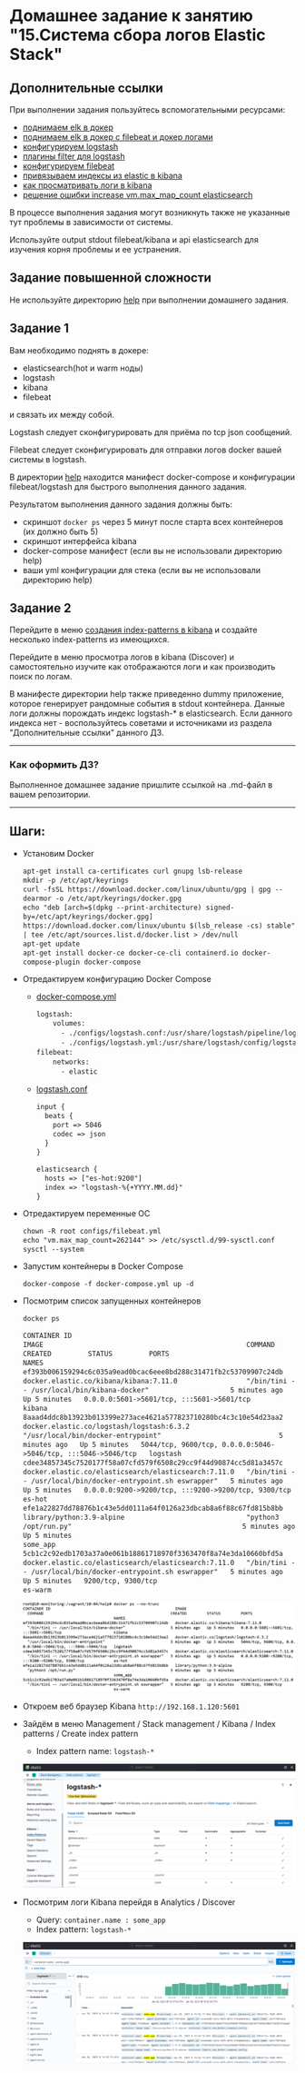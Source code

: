 # Домашнее задание к занятию "15.Система сбора логов Elastic Stack"

## Дополнительные ссылки

При выполнении задания пользуйтесь вспомогательными ресурсами:

- [поднимаем elk в докер](https://www.elastic.co/guide/en/elastic-stack-get-started/current/get-started-docker.html)
- [поднимаем elk в докер с filebeat и докер логами](https://www.sarulabs.com/post/5/2019-08-12/sending-docker-logs-to-elasticsearch-and-kibana-with-filebeat.html)
- [конфигурируем logstash](https://www.elastic.co/guide/en/logstash/current/configuration.html)
- [плагины filter для logstash](https://www.elastic.co/guide/en/logstash/current/filter-plugins.html)
- [конфигурируем filebeat](https://www.elastic.co/guide/en/beats/libbeat/5.3/config-file-format.html)
- [привязываем индексы из elastic в kibana](https://www.elastic.co/guide/en/kibana/current/index-patterns.html)
- [как просматривать логи в kibana](https://www.elastic.co/guide/en/kibana/current/discover.html)
- [решение ошибки increase vm.max_map_count elasticsearch](https://stackoverflow.com/questions/42889241/how-to-increase-vm-max-map-count)

В процессе выполнения задания могут возникнуть также не указанные тут проблемы в зависимости от системы.

Используйте output stdout filebeat/kibana и api elasticsearch для изучения корня проблемы и ее устранения.

## Задание повышенной сложности

Не используйте директорию [help](./help) при выполнении домашнего задания.

## Задание 1

Вам необходимо поднять в докере:
- elasticsearch(hot и warm ноды)
- logstash
- kibana
- filebeat

и связать их между собой.

Logstash следует сконфигурировать для приёма по tcp json сообщений.

Filebeat следует сконфигурировать для отправки логов docker вашей системы в logstash.

В директории [help](./help) находится манифест docker-compose и конфигурации filebeat/logstash для быстрого 
выполнения данного задания.

Результатом выполнения данного задания должны быть:
- скриншот `docker ps` через 5 минут после старта всех контейнеров (их должно быть 5)
- скриншот интерфейса kibana
- docker-compose манифест (если вы не использовали директорию help)
- ваши yml конфигурации для стека (если вы не использовали директорию help)

## Задание 2

Перейдите в меню [создания index-patterns  в kibana](http://localhost:5601/app/management/kibana/indexPatterns/create)
и создайте несколько index-patterns из имеющихся.

Перейдите в меню просмотра логов в kibana (Discover) и самостоятельно изучите как отображаются логи и как производить 
поиск по логам.

В манифесте директории help также приведенно dummy приложение, которое генерирует рандомные события в stdout контейнера.
Данные логи должны порождать индекс logstash-* в elasticsearch. Если данного индекса нет - воспользуйтесь советами 
и источниками из раздела "Дополнительные ссылки" данного ДЗ.
 
---

### Как оформить ДЗ?

Выполненное домашнее задание пришлите ссылкой на .md-файл в вашем репозитории.

---

## Шаги:

- Установим Docker  
    ```
    apt-get install ca-certificates curl gnupg lsb-release
    mkdir -p /etc/apt/keyrings
    curl -fsSL https://download.docker.com/linux/ubuntu/gpg | gpg --dearmor -o /etc/apt/keyrings/docker.gpg
    echo "deb [arch=$(dpkg --print-architecture) signed-by=/etc/apt/keyrings/docker.gpg] https://download.docker.com/linux/ubuntu $(lsb_release -cs) stable" | tee /etc/apt/sources.list.d/docker.list > /dev/null
    apt-get update
    apt-get install docker-ce docker-ce-cli containerd.io docker-compose-plugin docker-compose
    ```
- Отредактируем конфигурацию Docker Compose
  - [docker-compose.yml](help/docker-compose.yml)  
    ```dockerfile
    logstash:
        volumes:
          - ./configs/logstash.conf:/usr/share/logstash/pipeline/logstash.conf:Z
          - ./configs/logstash.yml:/usr/share/logstash/config/logstash.yml:Z
    filebeat:
        networks:
          - elastic
    ```
  - [logstash.conf](help/configs/logstash.conf)
    ```text
    input {
      beats {
        port => 5046
        codec => json
      }
    }
    ```
    ```text
    elasticsearch {
      hosts => ["es-hot:9200"]
      index => "logstash-%{+YYYY.MM.dd}"
    }
    ```
- Отредактируем переменные ОС
    ```
    chown -R root configs/filebeat.yml
    echo "vm.max_map_count=262144" >> /etc/sysctl.d/99-sysctl.conf
    sysctl --system
    ```
- Запустим контейнеры в Docker Compose
    ```
    docker-compose -f docker-compose.yml up -d
    ```
- Посмотрим список запущенных контейнеров
    ```
    docker ps
    ```
    ```
    CONTAINER ID                                                       IMAGE                                                  COMMAND                                                        CREATED         STATUS         PORTS                                                           NAMES
    ef393b006159294c6c035a9ead0bcac6eee8bd288c31471fb2c53709907c24db   docker.elastic.co/kibana/kibana:7.11.0                 "/bin/tini -- /usr/local/bin/kibana-docker"                    5 minutes ago   Up 5 minutes   0.0.0.0:5601->5601/tcp, :::5601->5601/tcp                       kibana
    8aaad4ddc8b13923b013399e273ace4621a577823710280bc4c3c10e54d23aa2   docker.elastic.co/logstash/logstash:6.3.2              "/usr/local/bin/docker-entrypoint"                             5 minutes ago   Up 5 minutes   5044/tcp, 9600/tcp, 0.0.0.0:5046->5046/tcp, :::5046->5046/tcp   logstash
    cdee34857345c7520177f58a07cfd579f6508c29cc9f44d90874cc5d81a3457c   docker.elastic.co/elasticsearch/elasticsearch:7.11.0   "/bin/tini -- /usr/local/bin/docker-entrypoint.sh eswrapper"   5 minutes ago   Up 5 minutes   0.0.0.0:9200->9200/tcp, :::9200->9200/tcp, 9300/tcp             es-hot
    efe1a22827dd78876b1c43e5dd0111a64f0126a23dbcab8a6f88c67fd815b8bb   library/python:3.9-alpine                              "python3 /opt/run.py"                                          5 minutes ago   Up 5 minutes                                                                   some_app
    5cb1c2c92edb1703a37a0e061b18861718970f3363470f8a74e3da10660bfd5a   docker.elastic.co/elasticsearch/elasticsearch:7.11.0   "/bin/tini -- /usr/local/bin/docker-entrypoint.sh eswrapper"   5 minutes ago   Up 5 minutes   9200/tcp, 9300/tcp                                              es-warm
    ```
    ![10-04-01.png](10-04-01.png)

- Откроем веб браузер Kibana `http://192.168.1.120:5601`
- Зайдём в меню Management / Stack management / Kibana / Index patterns / Create index pattern
    - Index pattern name: `logstash-*`

    ![10-04-02.png](10-04-02.png)
- Посмотрим логи Kibana перейдя в Analytics / Discover 
    - Query: `container.name : some_app`
    - Index pattern: `logstash-*`

    ![10-04-03.png](10-04-03.png)



